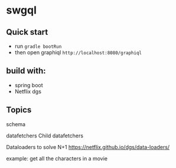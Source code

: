 # swgql

## Quick start
* run `gradle bootRun`
* then open graphiql `http://localhost:8080/graphiql`

## build with:
* spring boot
* Netflix dgs

## Topics

schema

datafetchers
Child datafetchers

Dataloaders to solve N+1 https://netflix.github.io/dgs/data-loaders/

example: get all the characters in a movie